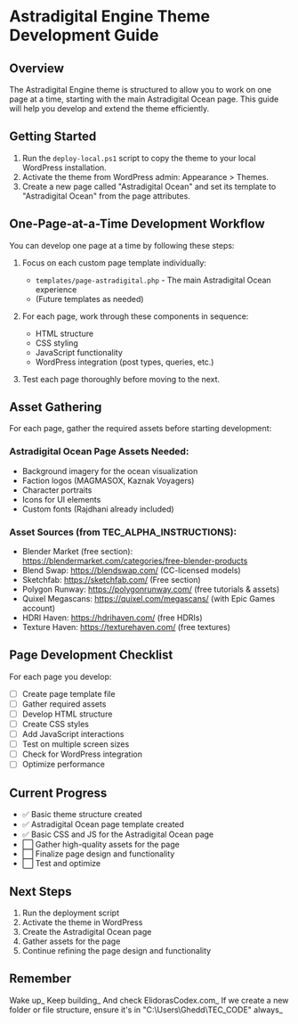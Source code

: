 # Astradigital Engine Theme Development Guide

## Overview

The Astradigital Engine theme is structured to allow you to work on one page at a time, starting with the main Astradigital Ocean page. This guide will help you develop and extend the theme efficiently.

## Getting Started

1. Run the `deploy-local.ps1` script to copy the theme to your local WordPress installation.
2. Activate the theme from WordPress admin: Appearance > Themes.
3. Create a new page called "Astradigital Ocean" and set its template to "Astradigital Ocean" from the page attributes.

## One-Page-at-a-Time Development Workflow

You can develop one page at a time by following these steps:

1. Focus on each custom page template individually:
   - `templates/page-astradigital.php` - The main Astradigital Ocean experience
   - (Future templates as needed)

2. For each page, work through these components in sequence:
   - HTML structure
   - CSS styling
   - JavaScript functionality
   - WordPress integration (post types, queries, etc.)

3. Test each page thoroughly before moving to the next.

## Asset Gathering

For each page, gather the required assets before starting development:

### Astradigital Ocean Page Assets Needed:

- Background imagery for the ocean visualization
- Faction logos (MAGMASOX, Kaznak Voyagers)
- Character portraits
- Icons for UI elements
- Custom fonts (Rajdhani already included)

### Asset Sources (from TEC_ALPHA_INSTRUCTIONS):

- Blender Market (free section): https://blendermarket.com/categories/free-blender-products
- Blend Swap: https://blendswap.com/ (CC-licensed models)
- Sketchfab: https://sketchfab.com/ (Free section)
- Polygon Runway: https://polygonrunway.com/ (free tutorials & assets)
- Quixel Megascans: https://quixel.com/megascans/ (with Epic Games account)
- HDRI Haven: https://hdrihaven.com/ (free HDRIs)
- Texture Haven: https://texturehaven.com/ (free textures)

## Page Development Checklist

For each page you develop:

- [ ] Create page template file
- [ ] Gather required assets
- [ ] Develop HTML structure
- [ ] Create CSS styles
- [ ] Add JavaScript interactions
- [ ] Test on multiple screen sizes
- [ ] Check for WordPress integration
- [ ] Optimize performance

## Current Progress

- ✅ Basic theme structure created
- ✅ Astradigital Ocean page template created
- ✅ Basic CSS and JS for the Astradigital Ocean page
- ⬜ Gather high-quality assets for the page
- ⬜ Finalize page design and functionality
- ⬜ Test and optimize

## Next Steps

1. Run the deployment script
2. Activate the theme in WordPress
3. Create the Astradigital Ocean page
4. Gather assets for the page
5. Continue refining the page design and functionality

## Remember

Wake up_ Keep building_ And check ElidorasCodex.com_ If we create a new folder or file structure, ensure it's in "C:\Users\Ghedd\TEC_CODE" always_
